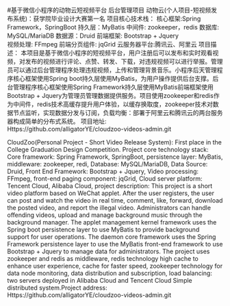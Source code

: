 #基于微信小程序的动物云短视频平台 后台管理项目
动物云(个人项目-短视频发布系统)：获学院毕业设计大赛第一名
项目核心技术栈：
核心框架:Spring Framework，SpringBoot	持久层：MyBatis	中间件: zookeeper，redis
数据库: MySQL/MariaDB	数据源：Druid		前端框架: Bootstrap + Jquery	
视频处理: FFmpeg	前端分页组件: jqGrid
云服务器平台:腾讯云、阿里云
项目描述：
本项目是基于微信小程序的短视频平台，用户注册后可以发布和实时观看视频，对发布的视频进行评论、点赞、转发、下载，对违规视频可以进行举报。管理员可以通过后台管理程序处理违规视频，上传和管理背景音乐。小程序后天管理程序核心框架使用Spring boot持久层使用MyBatis，为用户操作提供后台支撑。后台管理程序核心框架使用Spring Framework持久层使用MyBatis前端框架使用Bootstrap + Jquery为管理员管理数据提供服务。项目使用zookeeper和redis作为中间件，redis技术高缓存提升用户体验，以缓存换取度，zookeeper技术对数据节点监听，实现数据分发与订阅，负载均衡：部署于阿里云和腾讯云的两台服务器构成简单的分布式系统。
项目地址:	
Https://github.com/alligatorYE/cloudzoo-videos-admin.git



CloudZoo(Personal Project - Short Video Release System): First place in the College Graduation Design Competition.
Project core technology stack:
Core framework: Spring Framework, SpringBoot, persistence layer: MyBatis, middleware: zookeeper, redi,
Database: MySQL/MariaDB, Data Source: Druid, Front End Framework: Bootstrap + Jquery,
Video processing: FFmpeg, front-end paging component: jqGrid,
Cloud server platform: Tencent Cloud, Alibaba Cloud,
project description:
This project is a short video platform based on WeChat applet. After the user registers, the user can post and watch the video in real time, comment, like, forward, download the posted video, and report the illegal video. Administrators can handle offending videos, upload and manage background music through the background manager. The applet management kernel framework uses the Spring boot persistence layer to use MyBatis to provide background support for user operations. The daemon core framework uses the Spring Framework persistence layer to use the MyBatis front-end framework to use Bootstrap + Jquery to manage data for administrators. The project uses zookeeper and redis as middleware, redis technology high cache to enhance user experience,  cache for faster speed, zookeeper technology for data node monitoring, data distribution and subscription, load balancing: two servers deployed in Alibaba Cloud and Tencent Cloud Simple distributed system.Project address: Https://github.com/alligatorYE/cloudzoo-videos-admin.git
